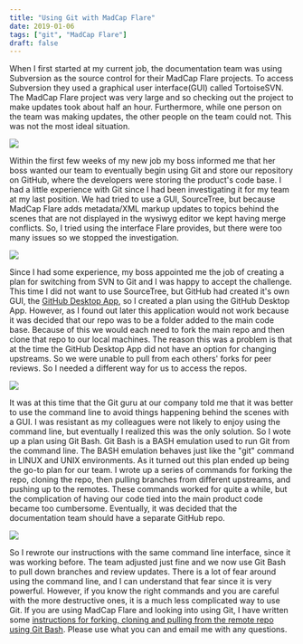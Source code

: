 ```yaml
---
title: "Using Git with MadCap Flare"
date: 2019-01-06
tags: ["git", "MadCap Flare"]
draft: false
---
```


When I first started at my current job, the documentation team was using Subversion as the source control for their MadCap Flare projects. To access Subversion they used a graphical user interface(GUI) called TortoiseSVN. The MadCap Flare project was very large and so checking out the project to make updates took about half an hour. Furthermore, while one person on the team was making updates, the other people on the team could not. This was not the most ideal situation. 

<img src="../../frustrated.jpg" class="article">

Within the first few weeks of my new job my boss informed me that her boss wanted our team to eventually begin using Git and store our repository on GitHub, where the developers were storing the product's code base. I had a little experience with Git since I had been investigating it for my team at my last position. We had tried to use a GUI, SourceTree, but because MadCap Flare adds metadata/XML markup updates to topics behind the scenes that are not displayed in the wysiwyg editor we kept having merge conflicts. So, I tried using the interface Flare provides, but there were too many issues so we stopped the investigation.

<img src="../../download.png" class="article">

Since I had some experience, my boss appointed me the job of creating a plan for switching from SVN to Git and I was happy to accept the challenge. This time I did not want to use SourceTree, but GitHub had created it's own GUI, the <a href="https://desktop.github.com/">GitHub Desktop App</a>, so I created a plan using the GitHub Desktop App. However, as I found out later this application would not work because it was decided that our repo was to be a folder added to the main code base. Because of this we would each need to fork the main repo and then clone that repo to our local machines. The reason this was a problem is that at the time the GitHub Desktop App did not have an option for changing upstreams. So we were unable to pull from each others' forks for peer reviews. So I needed a different way for us to access the repos.

<img src="../../octocat.jpg" class="article" id="octocat">

It was at this time that the Git guru at our company told me that it was better to use the command line to avoid things happening behind the scenes with a GUI. I was resistant as my colleagues were not likely to enjoy using the command line, but eventually I realized this was the only solution. So I wote up a plan using Git Bash. Git Bash is a BASH emulation used to run Git from the command line. The BASH emulation behaves just like the "git" command in LINUX and UNIX environments. As it turned out this plan ended up being the go-to plan for our team. I wrote up a series of commands for forking the repo, cloning the repo, then pulling branches from different upstreams, and pushing up to the remotes. These commands worked for quite a while, but the complication of having our code tied into the main product code became too cumbersome. Eventually, it was decided that the documentation team should have a separate GitHub repo.

<img src="../../linuxPenguin.png" class="article" id="penguin">

So I rewrote our instructions with the same command line interface, since it was working before. The team adjusted just fine and we now use Git Bash to pull down branches and review updates. There is a lot of fear around using the command line, and I can understand that fear since it is very powerful. However, if you know the right commands and you are careful with the more destructive ones, it is a much less complicated way to use Git. If you are using MadCap Flare and looking into using Git, I have written some <a href="https://docs.google.com/document/d/15RSIg3iOaKLIylv1DeQ0cDWDS_5yIYOrPv5DiPrDnIs/edit?usp=sharing" >instructions for forking, cloning and pulling from the remote repo using Git Bash</a>. Please use what you can and email me with any questions.

